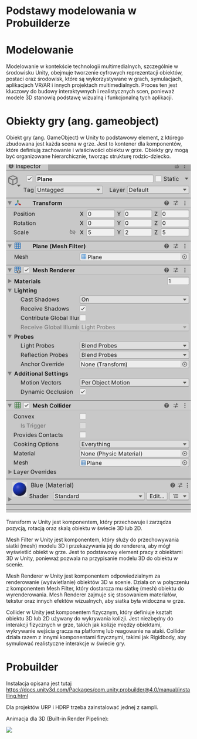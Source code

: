 # Podstawy modelowania w Probuilderze


# Modelowanie

Modelowanie w kontekście technologii multimedialnych, szczególnie w
środowisku Unity, obejmuje tworzenie cyfrowych reprezentacji obiektów,
postaci oraz środowisk, które są wykorzystywane w grach, symulacjach,
aplikacjach VR/AR i innych projektach multimedialnych. Proces ten jest
kluczowy do budowy interaktywnych i realistycznych scen, ponieważ modele
3D stanowią podstawę wizualną i funkcjonalną tych aplikacji.

# Obiekty gry (ang. gameobject)

Obiekt gry (ang. GameObject) w Unity to podstawowy element, z którego
zbudowana jest każda scena w grze. Jest to kontener dla komponentów,
które definiują zachowanie i właściwości obiektu w grze. Obiekty gry
mogą być organizowane hierarchicznie, tworząc strukturę rodzic-dziecko.

![](images/p4.png)

Transform w Unity jest komponentem, który przechowuje i zarządza
pozycją, rotacją oraz skalą obiektu w świecie 3D lub 2D.

Mesh Filter w Unity jest komponentem, który służy do przechowywania
siatki (mesh) modelu 3D i przekazywania jej do renderera, aby mógł
wyświetlić obiekt w grze. Jest to podstawowy element pracy z obiektami
3D w Unity, ponieważ pozwala na przypisanie modelu 3D do obiektu w
scenie.

Mesh Renderer w Unity jest komponentem odpowiedzialnym za renderowanie
(wyświetlanie) obiektów 3D w scenie. Działa on w połączeniu z
komponentem Mesh Filter, który dostarcza mu siatkę (mesh) obiektu do
wyrenderowania. Mesh Renderer zajmuje się stosowaniem materiałów,
tekstur oraz innych efektów wizualnych, aby siatka była widoczna w grze.

Collider w Unity jest komponentem fizycznym, który definiuje kształt
obiektu 3D lub 2D używany do wykrywania kolizji. Jest niezbędny do
interakcji fizycznych w grze, takich jak kolizje między obiektami,
wykrywanie wejścia gracza na platformę lub reagowanie na ataki. Collider
działa razem z innymi komponentami fizycznymi, takimi jak Rigidbody, aby
symulować realistyczne interakcje w świecie gry.

# Probuilder

Instalacja opisana jest tutaj
https://docs.unity3d.com/Packages/com.unity.probuilder@4.0/manual/installing.html

Dla projektów URP i HDRP trzeba zainstalować jednej z sampli.

Animacja dla 3D (Built-in Render Pipeline):

<img src="/images/p5.gif" width="700">
